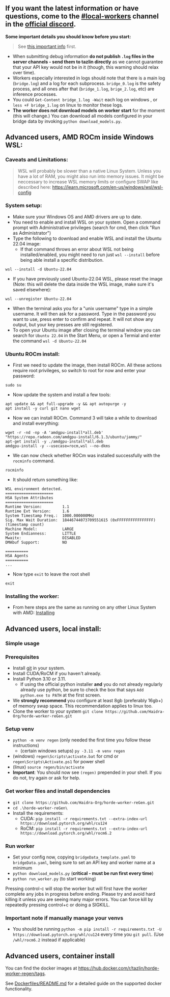 ##  If you want the latest information or have questions, come to the [#local-workers](https://discord.com/channels/781145214752129095/1076124012305993768) channel in the [official discord](https://discord.gg/3DxrhksKzn).


**Some important details you should know before you start:**

> See [this important info](README.md/#important-info) first.

- When submitting debug information **do not publish `.log` files in the server channels - send them to tazlin directly** as we cannot guarantee that your API key would not be in it (though, this warning should relax over time).
- Workers especially interested in logs should note that there is a main log (`bridge.log`) and a log for each subprocess. `bridge_0.log` is the safety process, and all ones after that (`bridge_1.log`, `brige_2.log`, etc) are inference processes.
- You could `Get-Content bridge_1.log -Wait` each log on windows , or `less +F bridge_1.log` on linux to monitor these logs.
- **The worker does not download models on worker start** for the moment (this will change.) You can download all models configured in your bridge data by invoking `python download_models.py`.


## Advanced users, AMD ROCm inside Windows WSL:

### Caveats and Limitations:
> WSL will probably be slower than a native Linux System. Unless you have a lot of RAM, you might also run into memory issues. It might be neccessary to increase WSL memory limits or configure SWAP like described here: https://learn.microsoft.com/en-us/windows/wsl/wsl-config

### System setup:
* Make sure your Windows OS and AMD drivers are up to date.
* You need to enable and install WSL on your system. Open a command prompt with Administrative privileges (search for cmd, then click "Run as Administrator")
* Type the following to download and enable WSL and install the Ubuntu 22.04 image:
  - If that command throws an error about WSL not being installed/enabled, you might need to run just `wsl --install` before being able install a specific distribution.
```
wsl --install -d Ubuntu-22.04
```
* If you have previously used Ubuntu-22.04 WSL, please reset the image (Note: this will delete the data inside the WSL image, make sure it's saved elsewhere):
```
wsl --unregister Ubuntu-22.04
```
* When the terminal asks you for a "unix username" type in a simple username. It will then ask for a password. Type in the password you want to use, press enter to confirm and repeat. It will not show any output, but your key presses are still registered.
* To open your Ubuntu image after closing the terminal window you can search for `Ubuntu 22.04` in the Start Menu, or open a Termial and enter the command `wsl -d Ubuntu-22.04`

### Ubuntu ROCm install:
* First we need to update the image, then install ROCm. All these actions require root privileges, so switch to root for now and enter your password:
```
sudo su
```
* Now update the system and install a few tools:
```
apt update && apt full-upgrade -y && apt autopurge -y
apt install -y curl git nano wget
```
* Now we can install ROCm. Command 3 will take a while to download and install everything:
```
wget -r -nd -np -A 'amdgpu-install*all.deb' "https://repo.radeon.com/amdgpu-install/6.1.3/ubuntu/jammy/"
apt-get install -y ./amdgpu-install*all.deb
amdgpu-install -y --usecase=rocm,wsl --no-dkms
```
* We can now check whether ROCm was installed successfully with the `rocminfo` command.
```
rocminfo
```
* It should return something like:
```
WSL environment detected.
=====================
HSA System Attributes
=====================
Runtime Version:         1.1
Runtime Ext Version:     1.6
System Timestamp Freq.:  1000.000000MHz
Sig. Max Wait Duration:  18446744073709551615 (0xFFFFFFFFFFFFFFFF) (timestamp count)
Machine Model:           LARGE
System Endianness:       LITTLE
Mwaitx:                  DISABLED
DMAbuf Support:          NO

==========
HSA Agents
==========
...
```
* Now type `exit` to leave the root shell
```
exit
```

### Installing the worker:
* From here steps are the same as running on any other Linux System with AMD: [Installing](README.md/#linux)


## Advanced users, local install:

### Simple usage

### Prerequisites
* Install [git](https://git-scm.com/) in your system.
* Install CUDA/RoCM if you haven't already.
* Install Python 3.10 or 3.11.
  * If using the official python installer **and** you do not already regularly already use python, be sure to check the box that says `Add python.exe to PATH` at the first screen.
* We **strongly recommend** you configure at least 8gb (preferably 16gb+) of memory swap space. This recommendation applies to linux too.
* Clone the worker to your system
   `git clone https://github.com/Haidra-Org/horde-worker-reGen.git`

### Setup venv
- `python -m venv regen` (only needed the first time you follow these instructions)
  - (certain windows setups) `py -3.11 -m venv regen`
- (windows) `regen\Scripts\activate.bat` for cmd or `regen\Scripts\Activate.ps1` for power shell
- (linux) `source regen/bin/activate`
- **Important**: You should now see `(regen)` prepended in your shell. If you do not, try again or ask for help.

### Get worker files and install dependencies
- `git clone https://github.com/Haidra-Org/horde-worker-reGen.git`
- `cd .\horde-worker-reGen\`
- Install the requirements:
  - CUDA: `pip install -r requirements.txt --extra-index-url https://download.pytorch.org/whl/cu124`
  - RoCM: `pip install -r requirements.txt --extra-index-url https://download.pytorch.org/whl/rocm6.2`

### Run worker
- Set your config now, copying `bridgeData_template.yaml` to `bridgeData.yaml`, being sure to set an API key and worker name at a minimum
- `python download_models.py` (**critical - must be run first every time**)
- `python run_worker.py` (to start working)

Pressing control-c will stop the worker but will first have the worker complete any jobs in progress before ending. Please try and avoid hard killing it unless you are seeing many major errors. You can force kill by repeatedly pressing control+c or doing a SIGKILL.

### Important note if manually manage your venvs
- You should be running `python -m pip install -r requirements.txt -U https://download.pytorch.org/whl/cu124` every time you `git pull`. (Use `/whl/rocm6.2` instead if applicable)

## Advanced users, container install

You can find the docker images at https://hub.docker.com/r/tazlin/horde-worker-regen/tags.

See [Dockerfiles/README.md](Dockerfiles/README.md) for a detailed guide on the supported docker functionality.

